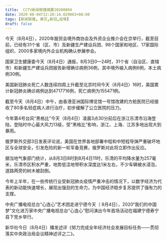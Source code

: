 ```yaml
---
title:  CCTV新闻联播摘要20200804
date: 2020-08-04T22:20:14.029083+08:00
tags: [新闻联播, 黄花,新冠,疫情]
draft: false
---
```


今天（8月4日），2020年服贸会境外商协会及外资企业推介会在京举行，截至目前，已经有31个省（区、市）及新疆生产建设兵团、98个国家和地区、17家国际组织、2000多家境内外企业机构确认参展参会。

国家卫生健康委今天（8月4日）通报，8月3日0—24时，31个省（自治区、直辖市）和新疆生产建设兵团报告新增确诊病例36例，其中境外输入病例6例，本土病例30例。

美国<span class="keywords_content">新冠</span>肺炎死亡人数连续四周上升截至北京时间今天（8月4日）16时，美国累计<span class="keywords_content">新冠</span>肺炎确诊病例达到4717716例，死亡病例为155471例。

截至今天（8月4日）中午，由香港亚洲国际博览馆一号馆改建的方舱医院已经接收了80多名轻症病人进行治疗，初步缓解了公立医院的压力。

今年第4号台风“黑格比”今天（8月4日）凌晨3点30分前后在浙江乐清市沿海登陆，登陆时中心最大风力13级，受“黑格比”影响，浙江、上海、江苏多地出现大到暴雨。

俄罗斯外交部3日发表评论说，美国在世界各地部署中程和中短程导弹严重破坏地区与全球安全，引发危险的新一轮军备竞赛，俄罗斯对此将立即作出反应。

据当地气象部门统计，从8月3日8时到8月4日11时，乐清的平均降水量为257毫米，乐清市区积水严重，地势低洼地带积水深度达1米左右，不少车辆被水浸泡，道路两旁的树木被刮倒。

今年上半年，在一些传统行业受<span class="keywords_content">新冠</span>肺炎<span class="keywords_content">疫情</span>严重冲击的情况下，以数字经济为代表的新动能快速增长，展现出强劲的生命力，为中国经济稳步复苏提供了强有力的支撑。

中央广播电视总台“心连心”艺术团走进宁德今天（ 8月4日），2020“我们的中国梦”文化进万家中央广播电视总台“心连心”慰问演出今年首场活动在福建宁德寿宁县下党乡举行。

新华社今日（8月4日）播发述评《努力完成全年经济社会发展目标任务——贯彻落实中央政治局会议精神述评之二》。
